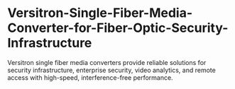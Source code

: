 # Versitron-Single-Fiber-Media-Converter-for-Fiber-Optic-Security-Infrastructure
Versitron single fiber media converters provide reliable solutions for security infrastructure, enterprise security, video analytics, and remote access with high-speed, interference-free performance.
